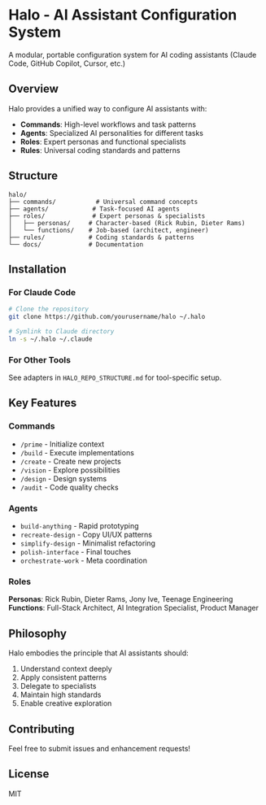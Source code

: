 # Halo - AI Assistant Configuration System

A modular, portable configuration system for AI coding assistants (Claude Code, GitHub Copilot, Cursor, etc.)

## Overview

Halo provides a unified way to configure AI assistants with:
- **Commands**: High-level workflows and task patterns
- **Agents**: Specialized AI personalities for different tasks
- **Roles**: Expert personas and functional specialists
- **Rules**: Universal coding standards and patterns

## Structure

```
halo/
├── commands/           # Universal command concepts
├── agents/            # Task-focused AI agents
├── roles/             # Expert personas & specialists
│   ├── personas/     # Character-based (Rick Rubin, Dieter Rams)
│   └── functions/    # Job-based (architect, engineer)
├── rules/            # Coding standards & patterns
└── docs/             # Documentation
```

## Installation

### For Claude Code

```bash
# Clone the repository
git clone https://github.com/yourusername/halo ~/.halo

# Symlink to Claude directory
ln -s ~/.halo ~/.claude
```

### For Other Tools

See adapters in `HALO_REPO_STRUCTURE.md` for tool-specific setup.

## Key Features

### Commands
- `/prime` - Initialize context
- `/build` - Execute implementations
- `/create` - Create new projects
- `/vision` - Explore possibilities
- `/design` - Design systems
- `/audit` - Code quality checks

### Agents
- `build-anything` - Rapid prototyping
- `recreate-design` - Copy UI/UX patterns
- `simplify-design` - Minimalist refactoring
- `polish-interface` - Final touches
- `orchestrate-work` - Meta coordination

### Roles
**Personas**: Rick Rubin, Dieter Rams, Jony Ive, Teenage Engineering
**Functions**: Full-Stack Architect, AI Integration Specialist, Product Manager

## Philosophy

Halo embodies the principle that AI assistants should:
1. Understand context deeply
2. Apply consistent patterns
3. Delegate to specialists
4. Maintain high standards
5. Enable creative exploration

## Contributing

Feel free to submit issues and enhancement requests!

## License

MIT